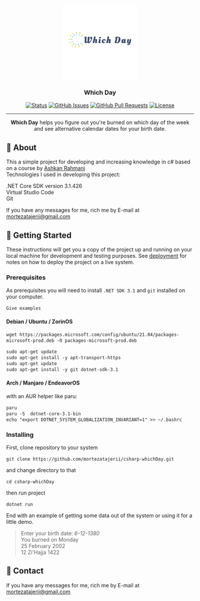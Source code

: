 <p align="center">
  <a href="" rel="noopener">
  <img width=200px height=200px src="images/logo_transparent.png" alt="Project logo"></a>
</p>

<h3 align="center">Which Day</h3>

<div align="center">

[![Status](https://img.shields.io/badge/status-active-success.svg)]()
[![GitHub Issues](https://img.shields.io/github/issues/kylelobo/The-Documentation-Compendium.svg)](https://github.com/kylelobo/The-Documentation-Compendium/issues)
[![GitHub Pull Requests](https://img.shields.io/github/issues-pr/kylelobo/The-Documentation-Compendium.svg)](https://github.com/kylelobo/The-Documentation-Compendium/pulls)
[![License](https://img.shields.io/badge/license-MIT-blue.svg)](/LICENSE)

</div>

---

<p align="center">
  <b>Which Day</b> helps you figure out you're burned on 
  which day of the week and see alternative calendar dates for your birth date.
</p>

## 🧐 About <a name = "about"></a>

This a simple project for developing and increasing knowledge in c# based on a course by <a href="https://github.com/ashkanRmk">Ashkan Rahmani</a>  
Technologies I used in developing this project:  
  
.NET Core SDK version 3.1.426  
Virtual Studio Code  
Git  
  
If you have any messages for me, rich me by E-mail at
<a href="mailto: mortezatajerii@gmail.com">mortezatajerii@gmail.com</a>

## 🏁 Getting Started <a name = "getting_started"></a>

These instructions will get you a copy of the project up and running on your local machine for development and testing purposes. See [deployment](#deployment) for notes on how to deploy the project on a live system.

### Prerequisites

As prerequisites you will need to install `.NET SDK 3.1` and `git` installed on your computer.

```
Give examples
```
#### Debian / Ubuntu / ZorinOS
```
wget https://packages.microsoft.com/config/ubuntu/21.04/packages-microsoft-prod.deb -O packages-microsoft-prod.deb
```
```
sudo apt-get update
sudo apt-get install -y apt-transport-https
sudo apt-get update
sudo apt-get install -y git dotnet-sdk-3.1  

```
#### Arch / Manjaro / EndeavorOS
with an AUR helper like paru:
```
paru
paru -S  dotnet-core-3.1-bin
echo "export DOTNET_SYSTEM_GLOBALIZATION_INVARIANT=1" >> ~/.bashrc
```
### Installing

First, clone repository to your system

```
git clone https://github.com/mortezatajerii/csharp-whichDay.git
```

and change directory to that

```
cd csharp-whichDay
```
then run project
```
dotnet run
```
End with an example of getting some data out of the system or using it for a little demo.
>Enter your birth date: *6-12-1380*  
>You burned on Monday  
>25 February 2002  
>12 Zi'Hajja 1422  
  
    
## 🧐 Contact

If you have any messages for me, rich me by E-mail at
<a href="mailto: mortezatajerii@gmail.com">mortezatajerii@gmail.com</a>